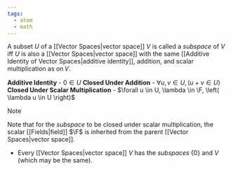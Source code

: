 ```yaml
---
tags:
  - atom
  - math
---
```

A subset $U$ of a [[Vector Spaces|vector space]] $V$ is called a *subspace* of $V$ iff $U$ is also a [[Vector Spaces|vector space]] with the same [[Additive Identity of Vector Spaces|additive identity]], addition, and scalar multiplication as on 𝑉. 

**Additive Identity** - $0 \in U$
**Closed Under Addition** - $\forall u,v \in U, \left( u + v \in U \right)$
**Closed Under Scalar Multiplication** - $\forall u \in U, \lambda \in \F, \left( \lambda u \in U \right)$

> [!note]
> Note that for the *subspace* to be closed under scalar multiplication, the scalar [[Fields|field]] $\F$ is inherited from the parent [[Vector Spaces|vector space]].

- Every [[Vector Spaces|vector space]] $V$ has the *subspaces* $\{0\}$ and $V$ (which may be the same).